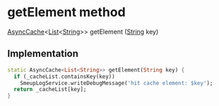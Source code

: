 


# getElement method








[AsyncCache](https://pub.dev/documentation/async/2.8.1/async/AsyncCache-class.html)&lt;[List](https://api.flutter.dev/flutter/dart-core/List-class.html)&lt;[String](https://api.flutter.dev/flutter/dart-core/String-class.html)>> getElement
([String](https://api.flutter.dev/flutter/dart-core/String-class.html) key)








## Implementation

```dart
static AsyncCache<List<String>> getElement(String key) {
  if (_cacheList.containsKey(key))
    SmeupLogService.writeDebugMessage('hit cache element: $key');
  return _cacheList[key];
}
```







